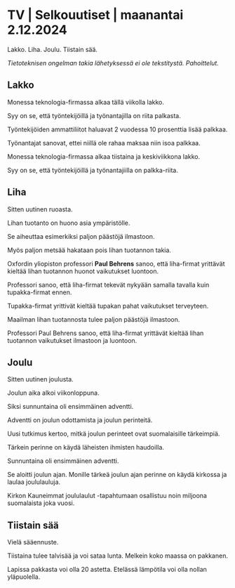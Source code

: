 # TV \| Selkouutiset \| maanantai 2.12.2024

Lakko. Liha. Joulu. Tiistain sää.

*Tietoteknisen ongelman takia lähetyksessä ei ole tekstitystä. Pahoittelut.*

## Lakko

Monessa teknologia-firmassa alkaa tällä viikolla lakko.

Syy on se, että työntekijöillä ja työnantajilla on riita palkasta.

Työntekijöiden ammattiliitot haluavat 2 vuodessa 10 prosenttia lisää palkkaa.

Työnantajat sanovat, ettei niillä ole rahaa maksaa niin isoa palkkaa.

Monessa teknologia-firmassa alkaa tiistaina ja keskiviikkona lakko.

Syy on se, että työntekijöillä ja työnantajiilla on palkka-riita.

## Liha

Sitten uutinen ruoasta.

Lihan tuotanto on huono asia ympäristölle.

Se aiheuttaa esimerkiksi paljon päästöjä ilmastoon.

Myös paljon metsää hakataan pois lihan tuotannon takia.

Oxfordin yliopiston professori **Paul Behrens** sanoo, että liha-firmat yrittävät kieltää lihan tuotannon huonot vaikutukset luontoon.

Professori sanoo, että liha-firmat tekevät nykyään samalla tavalla kuin tupakka-firmat ennen.

Tupakka-firmat yrittivät kieltää tupakan pahat vaikutukset terveyteen.

Maailman lihan tuotannosta tulee paljon päästöjä ilmastoon.

Professori Paul Behrens sanoo, että liha-firmat yrittävät kieltää lihan tuotannon vaikutukset ilmastoon ja luontoon.

## Joulu

Sitten uutinen joulusta.

Joulun aika alkoi viikonloppuna.

Siksi sunnuntaina oli ensimmäinen adventti.

Adventti on joulun odottamista ja joulun perinteitä.

Uusi tutkimus kertoo, mitkä joulun perinteet ovat suomalaisille tärkeimpiä.

Tärkein perinne on käydä läheisten ihmisten haudoilla.

Sunnuntaina oli ensimmäinen adventti.

Se aloitti joulun ajan. Monille tärkeä joulun ajan perinne on käydä kirkossa ja laulaa joululauluja.

Kirkon Kauneimmat joululaulut -tapahtumaan osallistuu noin miljoona suomalaista joka vuosi.

## Tiistain sää

Vielä sääennuste.

Tiistaina tulee talvisää ja voi sataa lunta. Melkein koko maassa on pakkanen.

Lapissa pakkasta voi olla 20 astetta. Etelässä lämpötila voi olla nollan yläpuolella.

